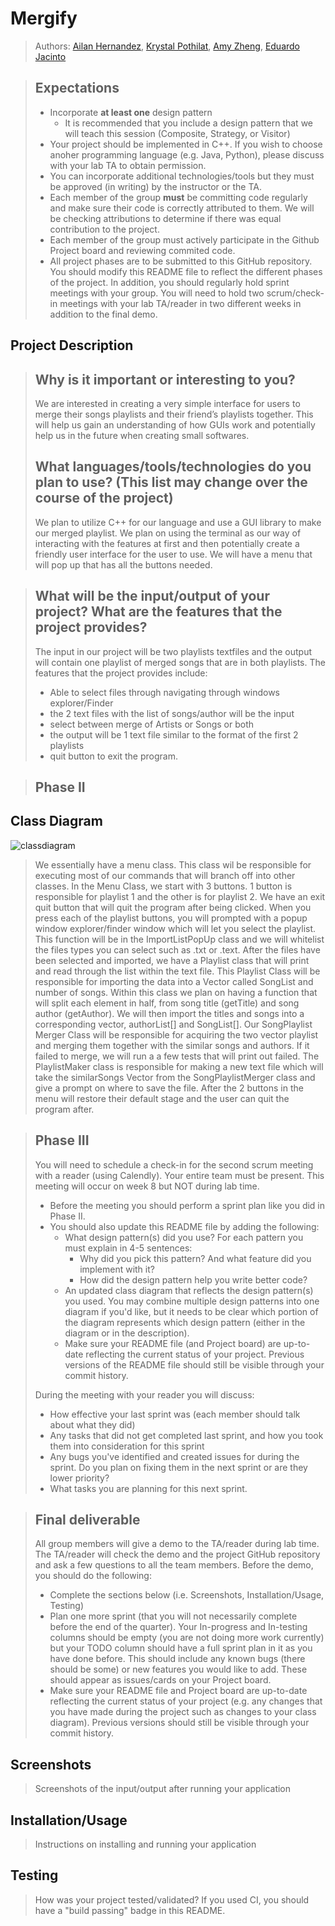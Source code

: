 # Mergify
 > Authors: [Ailan Hernandez](https://github.com/zeldran04),
 >  [Krystal Pothilat](https://github.com/krystalpothilat),
 >  [Amy Zheng](https://github.com/zamyy78),
 >  [Eduardo Jacinto](https://github.com/EduardoJacinto)
 
 > ## Expectations
 > * Incorporate **at least one** design pattern
 >   * It is recommended that you include a design pattern that we will teach this session (Composite, Strategy, or Visitor)
 > * Your project should be implemented in C++. If you wish to choose anoher programming language (e.g. Java, Python), please discuss with your lab TA to obtain permission.
 > * You can incorporate additional technologies/tools but they must be approved (in writing) by the instructor or the TA.
 > * Each member of the group **must** be committing code regularly and make sure their code is correctly attributed to them. We will be checking attributions to determine if there was equal contribution to the project.
 > * Each member of the group must actively participate in the Github Project board and reviewing commited code.
> * All project phases are to be submitted to this GitHub repository. You should modify this README file to reflect the different phases of the project. In addition, you should regularly hold sprint meetings with your group. You will need to hold two scrum/check-in meetings with your lab TA/reader in two different weeks in addition to the final demo.


## Project Description
 > ## Why is it important or interesting to you?
 > We are interested in creating a very simple interface for users to merge their songs playlists and their friend’s playlists together. This will help us gain an understanding of how GUIs work and potentially help us in the future when creating small softwares. 
 > ## What languages/tools/technologies do you plan to use? (This list may change over the course of the project)
 > We plan to utilize C++ for our language and use a GUI library to make our merged playlist. We plan on using the terminal as our way of interacting with the features at first and then potentially create a friendly user interface for the user to use. We will have a menu that will pop up that has all the buttons needed.

 > ## What will be the input/output of your project? What are the features that the project provides?
 > The input in our project will be two playlists textfiles and the output will contain one playlist of merged songs that are in both playlists. 
 > The features that the project provides include:
 >  * Able to select files through navigating through windows explorer/Finder
 >  * the 2 text files with the list of songs/author will be the input
 >  * select between merge of Artists or Songs or both
 >  * the output will be 1 text file similar to the format of the first 2 playlists
 >  * quit button to exit the program.

 > ## Phase II

## Class Diagram
![classdiagram](https://user-images.githubusercontent.com/60728498/153130879-4bfc81f4-2476-4c33-ab30-21aadcb0faf9.PNG)

> We essentially have a menu class. This class wil be responsible for executing most of our commands that will branch off into other classes. In the Menu Class, we start with 3 buttons. 1 button is responsible for playlist 1 and the other is for playlist 2. We have an exit quit button that will quit the program after being clicked. When you press each of the playlist buttons, you will prompted with a popup window explorer/finder window which will let you select the playlist. This function will be in the ImportListPopUp class and we will whitelist the files types you can select such as .txt or .text. After the files have been selected and imported, we have a Playlist class that will print and read through the list within the text file. This Playlist Class will be responsible for importing the data into a Vector called SongList and number of songs. Within this class we plan on having a function that will split each element in half, from song title (getTitle) and song author (getAuthor). We will then import the titles and songs into a corresponding vector, authorList[] and SongList[]. Our SongPlaylist Merger Class will be responsible for acquiring the two vector playlist and merging them together with the similar songs and authors. If it failed to merge, we will run a a few tests that will print out failed. The PlaylistMaker class is responsible for making a new text file which will take the similarSongs Vector from the SongPlaylistMerger class and give a prompt on where to save the file. After the 2 buttons in the menu will restore their default stage and the user can quit the program after.

> ## Phase III
 > You will need to schedule a check-in for the second scrum meeting with a reader (using Calendly). Your entire team must be present. This meeting will occur on week 8 but NOT during lab time.
 > * Before the meeting you should perform a sprint plan like you did in Phase II.
 > * You should also update this README file by adding the following:
 >   * What design pattern(s) did you use? For each pattern you must explain in 4-5 sentences:
 >     * Why did you pick this pattern? And what feature did you implement with it?
 >     * How did the design pattern help you write better code?
 >   * An updated class diagram that reflects the design pattern(s) you used. You may combine multiple design patterns into one diagram if you'd like, but it needs to be clear which portion of the diagram represents which design pattern (either in the diagram or in the description).
 >   * Make sure your README file (and Project board) are up-to-date reflecting the current status of your project. Previous versions of the README file should still be visible through your commit history.
> 
> During the meeting with your reader you will discuss: 
 > * How effective your last sprint was (each member should talk about what they did)
 > * Any tasks that did not get completed last sprint, and how you took them into consideration for this sprint
 > * Any bugs you've identified and created issues for during the sprint. Do you plan on fixing them in the next sprint or are they lower priority?
 > * What tasks you are planning for this next sprint.

 
 > ## Final deliverable
 > All group members will give a demo to the TA/reader during lab time. The TA/reader will check the demo and the project GitHub repository and ask a few questions to all the team members. 
 > Before the demo, you should do the following:
 > * Complete the sections below (i.e. Screenshots, Installation/Usage, Testing)
 > * Plan one more sprint (that you will not necessarily complete before the end of the quarter). Your In-progress and In-testing columns should be empty (you are not doing more work currently) but your TODO column should have a full sprint plan in it as you have done before. This should include any known bugs (there should be some) or new features you would like to add. These should appear as issues/cards on your Project board.
 > * Make sure your README file and Project board are up-to-date reflecting the current status of your project (e.g. any changes that you have made during the project such as changes to your class diagram). Previous versions should still be visible through your commit history. 
 
 ## Screenshots
 > Screenshots of the input/output after running your application
 ## Installation/Usage
 > Instructions on installing and running your application
 ## Testing
 > How was your project tested/validated? If you used CI, you should have a "build passing" badge in this README.
 
